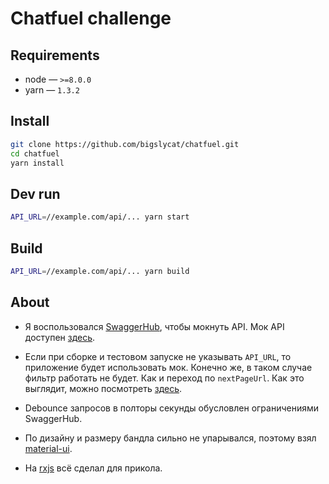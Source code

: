 # Chatfuel challenge

## Requirements

- node — `>=8.0.0`
- yarn — `1.3.2`

## Install

```sh
git clone https://github.com/bigslycat/chatfuel.git
cd chatfuel
yarn install
```

## Dev run

```sh
API_URL=//example.com/api/... yarn start
```

## Build

```sh
API_URL=//example.com/api/... yarn build
```

## About

- Я воспользовался [SwaggerHub](https://swaggerhub.com), чтобы мокнуть API. Мок API доступен
  [здесь](//virtserver.swaggerhub.com/bigslycat/chatfuel/1.0.0).

- Если при сборке и тестовом запуске не указывать `API_URL`, то приложение будет использовать мок.
  Конечно же, в таком случае фильтр работать не будет. Как и переход по `nextPageUrl`.
  Как это выглядит, можно посмотреть [здесь](https://bigslycat.github.io/chatfuel/).

- Debounce запросов в полторы секунды обусловлен ограничениями SwaggerHub.

- По дизайну и размеру бандла сильно не упарывался, поэтому взял [material-ui](https://github.com/mui-org/material-ui).

- На [rxjs](https://github.com/ReactiveX/RxJS) всё сделал для прикола.
